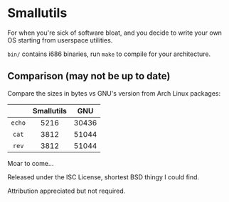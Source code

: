Smallutils
==========

For when you're sick of software bloat, and you decide to write your own OS
starting from userspace utilities.

`bin/` contains i686 binaries, run `make` to compile for your architecture.


Comparison (may not be up to date)
----------------------------------

Compare the sizes in bytes vs GNU's version from Arch Linux packages:

|        | Smallutils |  GNU  |
|:------:|:----------:|:-----:|
| `echo` |    5216    | 30436 |
| `cat`  |    3812    | 51044 |
| `rev`  |    3812    | 51044 |


Moar to come...

Released under the ISC License, shortest BSD thingy I could find.

Attribution appreciated but not required.


